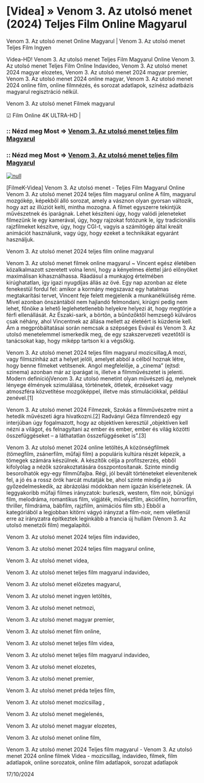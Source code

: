 # [Videa] » Venom 3. Az utolsó menet (2024) Teljes Film Online Magyarul



Venom 3. Az utolsó menet Online Magyarul | Venom 3. Az utolsó menet Teljes Film Ingyen

Videa-HD! Venom 3. Az utolsó menet Teljes Film Magyarul Online Venom 3. Az utolsó menet Teljes Film Online Indavideo, Venom 3. Az utolsó menet 2024 magyar elozetes, Venom 3. Az utolsó menet 2024 magyar premier, Venom 3. Az utolsó menet 2024 online magyar, Venom 3. Az utolsó menet 2024 online film, online filmnézés, és sorozat adatlapok, színész adatbázis magyarul regisztráció nélkül.

Venom 3. Az utolsó menet Filmek magyarul

☑ Film Online 4K ULTRA-HD |

### :: Nézd meg Most => [Venom 3. Az utolsó menet teljes film Magyarul](https://t.co/CkgM8gK0ll)

### :: Nézd meg Most => [Venom 3. Az utolsó menet teljes film Magyarul](https://t.co/CkgM8gK0ll)

[![null](https://static.wixstatic.com/media/855a25_043b5abeb4ae4d35ac003198e7fe56ed~mv2.gif)](https://t.co/CkgM8gK0ll)

[FilmeK-Videa] Venom 3. Az utolsó menet - Teljes Film Magyarul Online Venom 3. Az utolsó menet 2024 teljes film magyarul online A film, magyarul mozgókép, képekből álló sorozat, amely a vásznon olyan gyorsan változik, hogy azt az illúziót kelti, mintha mozogna. A filmet egyszerre tekintjük művészetnek és iparágnak. Lehet készíteni úgy, hogy valódi jeleneteket filmezünk le egy kamerával, úgy, hogy rajzokat fotózunk le, így tradicionális rajzfilmeket készítve, úgy, hogy CGI-t, vagyis a számítógép által kreált animációt használunk, vagy úgy, hogy ezeket a technikákat egyaránt használjuk.

Venom 3. Az utolsó menet 2024 teljes film online magyarul

Venom 3. Az utolsó menet filmek online magyarul ~ Vincent egész életében közalkalmazott szeretett volna lenni, hogy a kényelmes élettel járó előnyöket maximálisan kihasználhassa. Ráadásul a munkajog értelmében kirúghatatlan, így igazi nyugdíjas állás az övé. Egy nap azonban az élete fenekestül fordul fel: amikor a kormány megszavaz egy hatalmas megtakarítási tervet, Vincent feje felett megjelenik a munkanélküliség réme. Mivel azonban önszántából nem hajlandó felmondani, kirúgni pedig nem lehet, főnöke a lehető leglehetetlenebb helyekre helyezi át, hogy megtörje a férfi ellenállását. Az Északi-sark, a börtön, a bűnözőktől hemzsegő külváros csak néhány, ahol Vincentnek az állása mellett az életéért is küzdenie kell. Ám a megpróbáltatásai során nemcsak a szépséges Evával és Venom 3. Az utolsó menetelemmel ismerkedik meg, de egy szakszervezeti vezetőtől is tanácsokat kap, hogy miképp tartson ki a végsőkig.

Venom 3. Az utolsó menet 2024 teljes film magyarul mozicsillag,A mozi, vagy filmszínház azt a helyet jelöli, amelyet abból a célból hoznak létre, hogy benne filmeket vetítsenek. Angol megfelelője, a „cinema” (ejtsd: szinema) azonban már az iparágat is, illetve a filmművészetet is jelenti. Modern definíciójVenom 3. Az utolsó menetint olyan művészeti ág, melynek lényege élmények szimulálása, történetek, ötletek, érzéseket vagy atmoszféra közvetítése mozgóképpel, illetve más stimulációkkal, például zenével.[1]

Venom 3. Az utolsó menet 2024 Filmezek, Szokás a filmművészetre mint a hetedik művészeti ágra hivatkozni.[2] Radványi Géza filmrendező egy interjúban úgy fogalmazott, hogy az objektíven keresztül „objektíven kell nézni a világot, és felnagyítani az ember és ember, ember és világ közötti összefüggéseket – a láthatatlan összefüggéseket is”.[3]

Venom 3. Az utolsó menet 2024 online letöltés,A közönségfilmek (tömegfilm, zsánerfilm, műfaji film) a populáris kultúra részét képezik, a tömegek számára készülnek. A készítők célja a profitszerzés, ebből kifolyólag a nézők szórakoztatására összpontosítanak. Szinte mindig besorolhatók egy-egy filmműfajba. Régi, jól bevált történeteket elevenítenek fel, a jó és a rossz örök harcát mutatják be, ahol szinte mindig a jó győzedelmeskedik, az ábrázolási módokban nem igazán kísérleteznek. (A leggyakoribb műfaji filmes irányzatok: burleszk, western, film noir, bűnügyi film, melodráma, romantikus film, vígjáték, művészfilm, akciófilm, horrorfilm, thriller, filmdráma, bábfilm, rajzfilm, animációs film stb.) Ebből a kategóriából a legjobban kitörni vágyó irányzat a film-noir, nem véletlenül erre az irányzatra építkeztek leginkább a francia új hullám (Venom 3. Az utolsó menetzői film) megalapítói.

Venom 3. Az utolsó menet 2024 teljes film indavideo,

Venom 3. Az utolsó menet 2024 teljes film magyarul online,

Venom 3. Az utolsó menet videa,

Venom 3. Az utolsó menet teljes film magyarul indavideo,

Venom 3. Az utolsó menet előzetes magyarul,

Venom 3. Az utolsó menet ingyen letöltés,

Venom 3. Az utolsó menet netmozi,

Venom 3. Az utolsó menet magyar premier,

Venom 3. Az utolsó menet film online,

Venom 3. Az utolsó menet teljes film videa,

Venom 3. Az utolsó menet teljes film magyarul indavideo,

Venom 3. Az utolsó menet elozetes,

Venom 3. Az utolsó menet premier,

Venom 3. Az utolsó menet préda teljes film,

Venom 3. Az utolsó menet mozicsillag ,

Venom 3. Az utolsó menet megjelenés,

Venom 3. Az utolsó menet magyar elozetes,

Venom 3. Az utolsó menet online film,

Venom 3. Az utolsó menet 2024 Teljes film magyarul - Venom 3. Az utolsó menet 2024 online filmek Videa - mozicsillag, indavideo, filmek, film adatlapok, online sorozatok, online film adatlapok, sorozat adatlapok

17/10/2024
